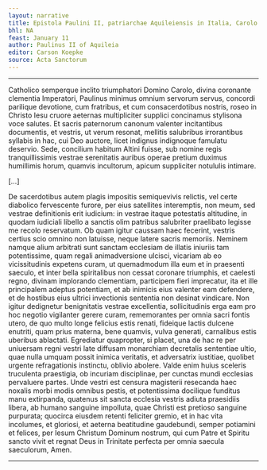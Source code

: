 ```yaml
---
layout: narrative
title: Epistola Paulini II, patriarchae Aquileiensis in Italia, Carolo Magno
bhl: NA
feast: January 11
author: Paulinus II of Aquileia
editor: Carson Koepke
source: Acta Sanctorum
---
```


--- 

Catholico semperque inclito triumphatori Domino Carolo, divina coronante clementia Imperatori, Paulinus minimus omnium servorum servus, concordi parilique devotione, cum fratribus, et cum consacerdotibus nostris, roseo in Christo Iesu cruore aeternas multipliciter supplici concinamus stylisona voce salutes. Et sacris paternorum canonum valenter incitantibus documentis, et vestris, ut verum resonat, mellitis salubribus irrorantibus syllabis in hac, cui Deo auctore, licet indignus indignoque famulatu deservio. Sede, concilium habitum Altini fuisse, sub nomine regis tranquillissimis vestrae serenitatis auribus operae pretium duximus humillimis horum, quamvis incultorum, apicum suppliciter notululis intimare.  

[…]

De sacerdotibus autem plagis impositis semiquevivis relictis, vel certe diabolico fervescente furore, per eius satellites interemptis, non meum, sed vestrae definitionis erit iudicium: in vestrae itaque potestatis altitudine, in quodam iudiciali libello a sanctis olim patribus salubriter praelibato legisse me recolo reservatum. Ob quam igitur caussam haec fecerint, vestris certius scio omnino non latuisse, neque latere sacris memoriis. Neminem namque alium arbitrati sunt sanctam ecclesiam de illatis iniuriis tam potentissime, quam regali animadversione ulcisci, vicariam ab eo vicissitudinis expetens curam, ut quemadmodum illa eum et in praesenti saeculo, et inter bella spiritalibus non cessat coronare triumphis, et caelesti regno, divinam implorando clementiam, participem fieri imprecatur, ita et ille principalem adeptus potentiam, et ab inimicis eius valenter eam defendere, et de hostibus eius ultrici invectionis sententia non desinat vindicare. Non igitur dedignetur benignitatis vestrae excellentia, sollicitudinis erga eam pro hoc negotio vigilanter gerere curam, rememorantes per omnia sacri fontis utero, de quo multo longe felicius estis renati, fideique lactis dulcene enutriti, quam prius materna, bene quamvis, vulva generati, carnalibus estis uberibus ablactati. Egrediatur quapropter, si placet, una de hac re per uniuersam regni vestri late diffusam monarchiam decretalis sententiae ultio, quae nulla umquam possit inimica veritatis, et adversatrix iustitiae, quolibet urgente refragationis instinctu, oblivio abolere. Valde enim huius sceleris truculenta praestigia, ob incuriam disciplinae, per cunctas mundi ecclesias pervaluere partes. Unde vestri est censura magisterii resecanda haec noxalis morbi modis omnibus pestis, et potentissima docilique funditus manu extirpanda, quatenus sit sancta ecclesia vestris adiuta praesidiis libera, ab humano sanguine impolluta, quae Christi est pretioso sanguine purpurata; quocirca eiusdem retenti feliciter gremio, et in hac vita incolumes, et gloriosi, et aeterna beatitudine gaudebundi, semper potiamini et felices, per Iesum Christum Dominum nostrum, qui cum Patre et Spiritu sancto vivit et regnat Deus in Trinitate perfecta per omnia saecula saeculorum, Amen.

---
